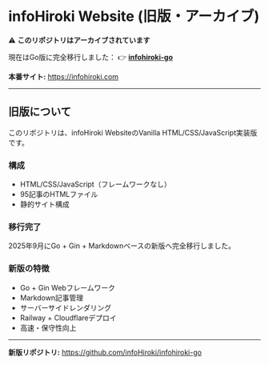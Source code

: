 # infoHiroki Website (旧版・アーカイブ)

⚠️ **このリポジトリはアーカイブされています**

現在はGo版に完全移行しました：
👉 **[infohiroki-go](https://github.com/infoHiroki/infohiroki-go)**

**本番サイト:** https://infohiroki.com

---

## 旧版について

このリポジトリは、infoHiroki WebsiteのVanilla HTML/CSS/JavaScript実装版です。

### 構成
- HTML/CSS/JavaScript（フレームワークなし）
- 95記事のHTMLファイル
- 静的サイト構成

### 移行完了
2025年9月にGo + Gin + Markdownベースの新版へ完全移行しました。

### 新版の特徴
- Go + Gin Webフレームワーク
- Markdown記事管理
- サーバーサイドレンダリング
- Railway + Cloudflareデプロイ
- 高速・保守性向上

---

**新版リポジトリ:** https://github.com/infoHiroki/infohiroki-go
